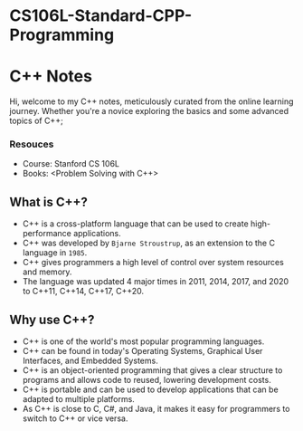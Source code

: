 # CS106L-Standard-CPP-Programming

# C++ Notes
Hi, welcome to my C++ notes, meticulously curated from the online learning journey. Whether you're a novice exploring the basics and some advanced topics of C++;

### Resouces
- Course: Stanford CS 106L  
- Books: <Problem Solving with C++>

## What is C++?
- C++ is a cross-platform language that can be used to create high-performance applications.
- C++ was developed by `Bjarne Stroustrup`, as an extension to the C language in `1985`.
- C++ gives programmers a high level of control over system resources and memory.
- The language was updated 4 major times in 2011, 2014, 2017, and 2020 to C++11, C++14, C++17, C++20.

## Why use C++?
- C++ is one of the world's most popular programming languages.
- C++ can be found in today's Operating Systems, Graphical User Interfaces, and Embedded Systems.
- C++ is an object-oriented programming that gives a clear structure to programs and allows code to reused, lowering development costs.
- C++ is portable and can be used to develop applications that can be adapted to multiple platforms.
- As C++ is close to C, C#, and Java, it makes it easy for programmers to switch to C++ or vice versa.
